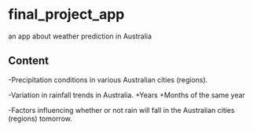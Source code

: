 # final_project_app
 an app about weather prediction in Australia


## Content
 -Precipitation conditions in various Australian cities (regions).

 -Variation in rainfall trends in Australia.
   +Years 
   +Months of the same year

 -Factors influencing whether or not rain will fall in the Australian cities (regions) tomorrow.
